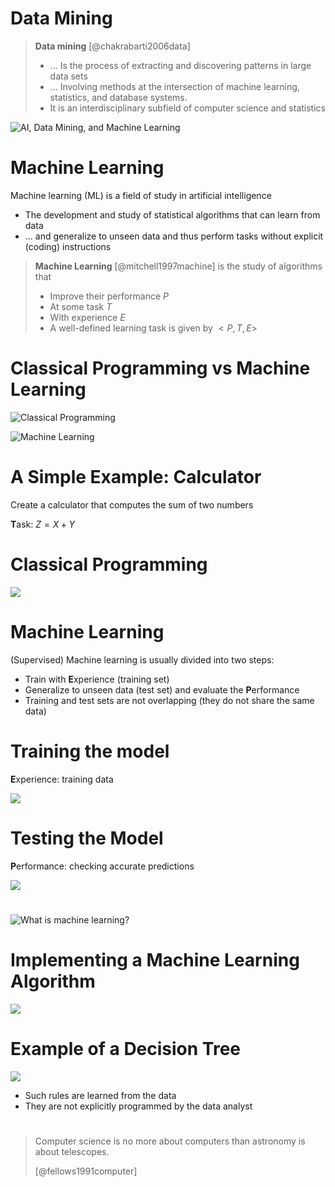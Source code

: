 # Data Mining

> **Data mining** [@chakrabarti2006data]
>
> - ... Is the process of extracting and discovering patterns in large data sets
> - ... Involving methods at the intersection of machine learning, statistics, and database systems.
> - It is an interdisciplinary subfield of computer science and statistics

![AI, Data Mining, and Machine Learning](./img/00-ml/data-mining-Venn-diagram.png)

# Machine Learning

Machine learning (ML) is a field of study in artificial intelligence

- The development and study of statistical algorithms that can learn from data
- ... and generalize to unseen data and thus perform tasks without explicit (coding) instructions

> **Machine Learning** [@mitchell1997machine] is the study of algorithms that
>
> - Improve their performance $P$
> - At some task $T$
> - With experience $E$
> - A well-defined learning task is given by $<P, T, E>$

# Classical Programming vs Machine Learning

![Classical Programming](./img/00-ml/ml1.svg)

![Machine Learning](./img/00-ml/ml2.svg)

# A Simple Example: Calculator

Create a calculator that computes the sum of two numbers

**T**ask: $Z = X + Y$

# Classical Programming

<img src="./img/00-ml/ml3.svg" class="center-img">

# Machine Learning

(Supervised) Machine learning is usually divided into two steps:

- Train with **E**xperience (training set)
- Generalize to unseen data (test set) and evaluate the **P**erformance
- Training and test sets are not overlapping (they do not share the same data)

# Training the model

**E**xperience: training data

<img src="./img/00-ml/ml4.svg" class="center-img">

# Testing the Model

**P**erformance: checking accurate predictions

<img src="./img/00-ml/ml5.svg" class="center-img">

#

![What is machine learning?](https://imgs.xkcd.com/comics/machine_learning.png)

# Implementing a Machine Learning Algorithm

<img src="./img/00-ml/ml7.svg" class="center-img">

# Example of a Decision Tree

<img src="./img/00-ml/ml6.svg" class="center-img">

- Such rules are learned from the data
- They are not explicitly programmed by the data analyst

#

> Computer science is no more about computers than astronomy is about telescopes.
>
> [@fellows1991computer]
